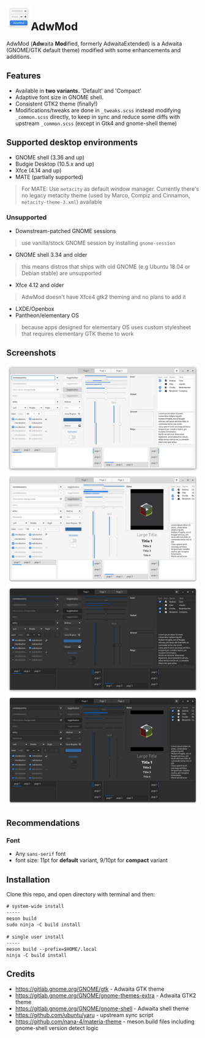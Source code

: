 <img src=".data/logo.svg" alt="AdwMod" align="left" width="64" height="64"/>

# AdwMod

AdwMod (**Adw**aita **Mod**ified, formerly AdwaitaExtended) is a Adwaita (GNOME/GTK default theme) modified with some enhancements and additions.

## Features
- Available in **two variants.** 'Default' and 'Compact'
- Adaptive font size in GNOME shell.
- Consistent GTK2 theme (finally!)
- Modifications/tweaks are done in `_tweaks.scss` instead modifying `_common.scss` directly, to keep in sync and reduce some diffs with upstream `_common.scss` (except in Gtk4 and gnome-shell theme)

## Supported desktop environments
- GNOME shell (3.36 and up)
- Budgie Desktop (10.5.x and up)
- Xfce (4.14 and up)
- MATE (partially supported)
> For MATE: Use `metacity` as default window manager. Currently there's no legacy metacity theme (used by Marco, Compiz and Cinnamon, `metacity-theme-3.xml`) available
### Unsupported
- Downstream-patched GNOME sessions
> use vanilla/stock GNOME session by installing `gnome-session`
- GNOME shell 3.34 and older
> this means distros that ships with old GNOME (e.g Ubuntu 18.04 or Debian stable) are unsupported
- Xfce 4.12 and older
> AdwMod doesn't have Xfce4 gtk2 theming and no plans to add it
- LXDE/Openbox
- Pantheon/elementary OS
> because apps designed for elementary OS uses custom stylesheet that requires elementary GTK theme to work

## Screenshots
![Light](/.data/light.png)
![Light-gtk4](/.data/light-gtk4.png)
![Dark](/.data/dark.png)
![Dark-gtk4](/.data/dark-gtk4.png)

## Recommendations
### Font
- Any `sans-serif` font
- font size: 11pt for **default** variant, 9/10pt for **compact** variant

## Installation
Clone this repo, and open directory with terminal and then:
```
# system-wide install
-----
meson build
sudo ninja -C build install

# single user install 
-----
meson build --prefix=$HOME/.local
ninja -C build install
```
## Credits
- https://gitlab.gnome.org/GNOME/gtk - Adwaita GTK theme
- https://gitlab.gnome.org/GNOME/gnome-themes-extra - Adwaita GTK2 theme
- https://gitlab.gnome.org/GNOME/gnome-shell - Adwaita shell theme
- https://github.com/ubuntu/yaru - upstream sync script
- https://github.com/nana-4/materia-theme - meson.build files including gnome-shell version detect logic
